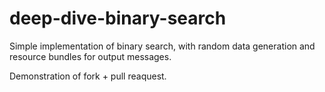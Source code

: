 # deep-dive-binary-search
Simple implementation of binary search, with random data generation and resource bundles for output messages.

Demonstration of fork + pull reaquest.
